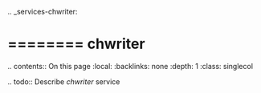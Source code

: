 .. _services-chwriter:

========
chwriter
========

.. contents:: On this page
    :local:
    :backlinks: none
    :depth: 1
    :class: singlecol

.. todo::
    Describe *chwriter* service
